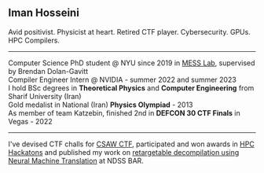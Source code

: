 ## Iman Hosseini
Avid positivist. Physicist at heart. Retired CTF player. Cybersecurity. GPUs. HPC Compilers.
_________________
Computer Science PhD student @ NYU since 2019 in [MESS Lab](https://messlab.moyix.net/), supervised by Brendan Dolan-Gavitt </br>
Compiler Engineer Intern @ NVIDIA - summer 2022 and summer 2023 </br>
I hold BSc degrees in **Theoretical Physics** and **Computer Engineering** from Sharif University (Iran) </br>
Gold medalist in National (Iran) **Physics Olympiad** - 2013 </br> 
As member of team Katzebin, finished 2nd in **DEFCON 30 CTF Finals** in Vegas - 2022 </br>
_________________
I've devised CTF challs for [CSAW CTF](https://blog.osiris.cyber.nyu.edu/2020/12/01/cuda-reversing/), participated and won awards in [HPC Hackatons](https://community.arm.com/arm-community-blogs/b/high-performance-computing-blog/posts/aws-arm-ahug-hpc-cloud-hackathon) and published my work on [retargetable decompilation using Neural Machine Translation](https://www.ndss-symposium.org/ndss-paper/auto-draft-298/) at NDSS BAR. 

